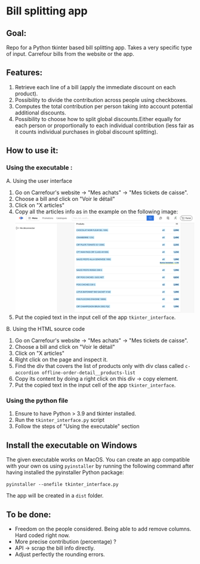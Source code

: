 # Bill splitting app

## Goal:

Repo for a Python tkinter based bill splitting app. Takes a very specific type of input. Carrefour bills from the website or the app.

## Features:

1. Retrieve each line of a bill (apply the immediate discount on each product).
2. Possibility to divide the contribution across people using checkboxes.
3. Computes the total contribution per person taking into account potential additional discounts.
4. Possibility to choose how to split global discounts.Either equally for each person or proportionally to each individual contribution (less fair as it counts individual purchases in global discount splitting).

## How to use it:

### Using the executable :
A. Using the user interface
1. Go on Carrefour's website $\rightarrow$ "Mes achats" $\rightarrow$ "Mes tickets de caisse".
2. Choose a bill and click on "Voir le détail"
3. Click on "X articles"
4. Copy all the articles info as in the example on the following image: ![alt text](example.png)
6. Put the copied text in the input cell of the app ```tkinter_interface```.

B. Using the HTML source code
1. Go on Carrefour's website $\rightarrow$ "Mes achats" $\rightarrow$ "Mes tickets de caisse".
2. Choose a bill and click on "Voir le détail"
3. Click on "X articles"
4. Right click on the page and inspect it.
5. Find the div that covers the list of products only with div class called ```c-accordion offline-order-detail__products-list```
6. Copy its content by doing a right click on this div -> copy element.
7. Put the copied text in the input cell of the app ```tkinter_interface```.

### Using the python file

1. Ensure to have Python > 3.9 and tkinter installed.
2. Run the ```tkinter_interface.py``` script
3. Follow the steps of "Using the executable" section

## Install the executable on Windows

The given executable works on MacOS. You can create an app compatible with your own os using ```pyinstaller``` by running the following command after having installed the pyinstaller Python package:

```pyinstaller --onefile tkinter_interface.py```

The app will be created in a ```dist``` folder.

## To be done:

- Freedom on the people considered. Being able to add remove columns. Hard coded right now.
- More precise contribution (percentage) ?
- API $\rightarrow$ scrap the bill info directly.
- Adjust perfectly the rounding errors. 